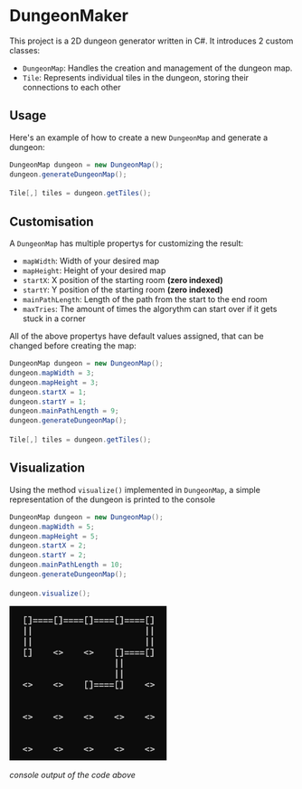 # DungeonMaker

This project is a 2D dungeon generator written in C#. It introduces 2 custom classes:
- `DungeonMap`: Handles the creation and management of the dungeon map.
- `Tile`: Represents individual tiles in the dungeon, storing their connections to each other

## Usage
Here's an example of how to create a new `DungeonMap` and generate a dungeon:

```csharp
DungeonMap dungeon = new DungeonMap();
dungeon.generateDungeonMap();

Tile[,] tiles = dungeon.getTiles();
```

## Customisation
A `DungeonMap` has multiple propertys for customizing the result:
- `mapWidth`: Width of your desired map
- `mapHeight`: Height of your desired map
- `startX`: X position of the starting room **(zero indexed)**
- `startY`: Y position of the starting room **(zero indexed)**
- `mainPathLength`: Length of the path from the start to the end room
- `maxTries`: The amount of times the algorythm can start over if it gets stuck in a corner
  
All of the above propertys have default values assigned, that can be changed before creating the map:
```csharp
DungeonMap dungeon = new DungeonMap();
dungeon.mapWidth = 3;
dungeon.mapHeight = 3;
dungeon.startX = 1;
dungeon.startY = 1;
dungeon.mainPathLength = 9;
dungeon.generateDungeonMap();

Tile[,] tiles = dungeon.getTiles();
```

## Visualization
Using the method `visualize()` implemented in  `DungeonMap`, a simple representation of the dungeon is printed to the console
```csharp
DungeonMap dungeon = new DungeonMap();
dungeon.mapWidth = 5;
dungeon.mapHeight = 5;
dungeon.startX = 2;
dungeon.startY = 2;
dungeon.mainPathLength = 10;
dungeon.generateDungeonMap();

dungeon.visualize();
```

![alt text](pics/visualize().png)

*console output of the code above*
